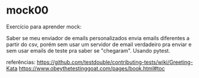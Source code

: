 # mock00

Exercício para aprender mock:

Saber se meu enviador de emails personalizados envia emails diferentes a partir do csv,
porém sem usar um servidor de email verdadeiro pra enviar e sem usar emails de teste pra saber se "chegaram".
Usando pytest. 

referências:
https://github.com/testdouble/contributing-tests/wiki/Greeting-Kata
https://www.obeythetestinggoat.com/pages/book.html#toc
